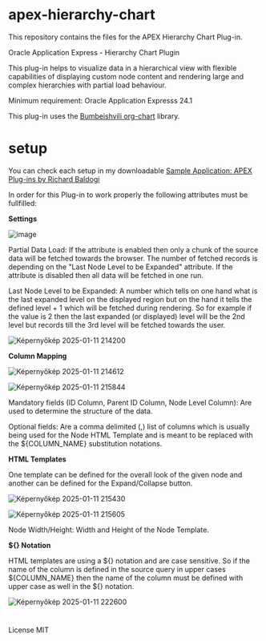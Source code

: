 # apex-hierarchy-chart
This repository contains the files for the APEX Hierarchy Chart Plug-in.

Oracle Application Express - Hierarchy Chart Plugin

This plug-in helps to visualize data in a hierarchical view with flexible capabilities of displaying custom node content and rendering large and complex hierarchies with partial load behaviour.

Minimum requirement: Oracle Application Expresss 24.1

This plug-in uses the <a href="https://github.com/bumbeishvili/org-chart" rel="nofollow">Bumbeishvili org-chart</a> library.

# setup

You can check each setup in my downloadable <a href="https://github.com/baldogiRichard/plug-in-site" rel="nofollow">Sample Application: APEX Plug-ins by Richard Baldogi</a>

In order for this Plug-in to work properly the following attributes must be fullfilled:

<b>Settings</b>

![image](https://github.com/user-attachments/assets/0b90d9b7-3fe2-47ab-bcfc-65af0671d430)

<p>Partial Data Load: If the attribute is enabled then only a chunk of the source data will be fetched towards the browser. The number of fetched records is depending on the "Last Node Level to be Expanded" attribute. If the attribute is disabled then all data will be fetched in one run.</p>

<p>Last Node Level to be Expanded: A number which tells on one hand what is the last expanded level on the displayed region but on the hand it tells the defined level + 1 which will be fetched during rendering. So for example if the value is 2 then the last expanded (or displayed) level will be the 2nd level but records till the 3rd level will be fetched towards the user.</p>

![Képernyőkép 2025-01-11 214200](https://github.com/user-attachments/assets/de1fb3d1-82f3-47e1-8b9c-59ea9728dd9a)

<b>Column Mapping</b>

![Képernyőkép 2025-01-11 214612](https://github.com/user-attachments/assets/f8cbb8d4-9b8b-415f-8051-7eaf5a1a4b58)

![Képernyőkép 2025-01-11 215844](https://github.com/user-attachments/assets/9e719fd3-79b0-4221-ab3b-5824af7f67c7)

<p>Mandatory fields (ID Column, Parent ID Column, Node Level Column): Are used to determine the structure of the data.</p>
<p>Optional fields: Are a comma delimited (,) list of columns which is usually being used for the Node HTML Template and is meant to be replaced with the ${COLUMN_NAME} substitution notations.</p>

<b>HTML Templates</b>

<p>One template can be defined for the overall look of the given node and another can be defined for the Expand/Collapse button.</p>

![Képernyőkép 2025-01-11 215430](https://github.com/user-attachments/assets/3627bae2-4a11-48f1-bc0f-93d6bd51df41)

![Képernyőkép 2025-01-11 215605](https://github.com/user-attachments/assets/93165f91-1d50-47e2-87ec-5f6663cb1e69)

<p>Node Width/Height: Width and Height of the Node Template.</p>

<b>${} Notation</b>

<p>HTML templates are using a ${} notation and are case sensitive. So if the name of the column is defined in the source query in upper cases ${COLUMN_NAME} then the name of the column must be defined with upper case as well in the ${} notation.</p>

![Képernyőkép 2025-01-11 222600](https://github.com/user-attachments/assets/a645aebb-437b-4a53-9ec6-aa21906de4df)


# 
License MIT
